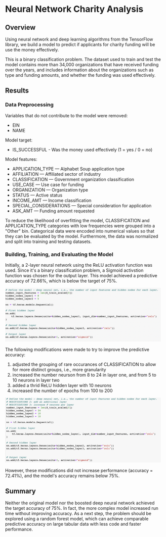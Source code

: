 # Neural Network Charity Analysis

## Overview

Using neural network and deep learning algorithms from the TensorFlow library, we build a model to predict if applicants for charity funding will be use the money effectively. 

This is a binary classification problem. The dataset used to train and test the model contains more than 34,000 organizations that have received funding over the years, and includes information about the organizations such as type and funding amounts, and whether the funding was used effectively.


## Results

### Data Preprocessing

Variables that do not contribute to the model were removed:
- EIN
- NAME

Model target:
- IS_SUCCESSFUL - Was the money used effectively (1 = yes / 0 = no)

Model features:
- APPLICATION_TYPE — Alphabet Soup application type
- AFFILIATION — Affiliated sector of industry
- CLASSIFICATION — Government organization classification
- USE_CASE — Use case for funding
- ORGANIZATION — Organization type
- STATUS — Active status
- INCOME_AMT — Income classification
- SPECIAL_CONSIDERATIONS — Special consideration for application
- ASK_AMT — Funding amount requested                

To reduce the likelihood of overfitting the model, CLASSIFICATION and APPLICATION_TYPE categories with low frequencies were grouped into a "Other" bin. Categorical data were encoded into numerical values so that they can be evaluated by the model. Furthermore, the data was normalized and split into training and testing datasets.

### Building, Training, and Evaluating the Model

Initially, a 2-layer neural network using the ReLU activation function was used. Since it's a binary classification problem, a Sigmoid activstion function was chosen for the output layer. This model achieved a predictive accuracy of 72.66%, which is below the target of 75%.

![nn_model](nn_model.png)

The following modifications were made to try to improve the predictive accuracy:
1. adjusted the grouping of rare occurances of CLASSIFICATION to allow for more distinct groups, i.e., more granularity
2. increased the number neurson from 8 to 24 in layer one, and from 5 to 10 neurons in layer two
3. added a thrid ReLU hidden layer with 10 neurons
4. increased the number of epochs from 100 to 200

![nn_model_optimized](nn_model_optimized.png)

However, these modifications did not increase performance (accuracy = 72.41%), and the model's accuracy remains below 75%.


## Summary

Neither the original model nor the boosted deep neural network achieved the target accuracy of 75%. In fact, the more complex model increased run time without improving accuracy. As a next step, the problem should be explored using a random forest model, which can achieve comparable predictive accuracy on large tabular data with less code and faster performance.




